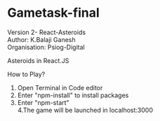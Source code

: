 # Gametask-final
Version 2- React-Asteroids <br>
Author: K.Balaji Ganesh <br>
Organisation: Psiog-Digital <br>


Asteroids in React.JS

How to Play?
1. Open Terminal in Code editor
2. Enter "npm-install" to install packages
3. Enter "npm-start"<br>
4.The game will be launched in localhost:3000

